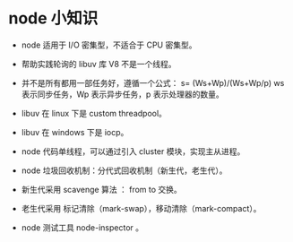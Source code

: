 # node 小知识

- node 适用于 I/O 密集型，不适合于 CPU 密集型。
- 帮助实践轮询的 libuv 库 V8 不是一个线程。

- 并不是所有都用一部任务好，遵循一个公式： s= (Ws+Wp)/(Ws+Wp/p) ws 表示同步任务，Wp 表示异步任务，p 表示处理器的数量。

- libuv 在 linux 下是 custom threadpool。
- libuv 在 windows 下是 iocp。

- node 代码单线程，可以通过引入 cluster 模块，实现主从进程。

- node 垃圾回收机制：分代式回收机制（新生代，老生代）。

- 新生代采用 scavenge 算法 ： from to 交换。
- 老生代采用 标记清除（mark-swap），移动清除（mark-compact）。

- node 测试工具 node-inspector 。
